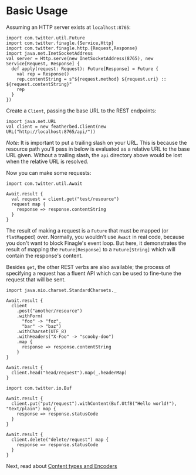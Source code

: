 # Basic Usage

Assuming an HTTP server exists at `localhost:8765`:

```tut
import com.twitter.util.Future
import com.twitter.finagle.{Service,Http}
import com.twitter.finagle.http.{Request,Response}
import java.net.InetSocketAddress
val server = Http.serve(new InetSocketAddress(8765), new Service[Request, Response] {
  def apply(request: Request): Future[Response] = Future {
    val rep = Response()
    rep.contentString = s"${request.method} ${request.uri} :: ${request.contentString}"
    rep
  }
})
```

Create a `Client`, passing the base URL to the REST endpoints:

```tut
import java.net.URL
val client = new featherbed.Client(new URL("http://localhost:8765/api/"))
```
*Note:* It is important to put a trailing slash on your URL.  This is because the resource path you'll pass in below
is evaluated as a relative URL to the base URL given.  Without a trailing slash, the `api` directory above would be
lost when the relative URL is resolved.

Now you can make some requests:

```tut
import com.twitter.util.Await

Await.result {
  val request = client.get("test/resource")
  request map {
    response => response.contentString
  }
}
```

The result of making a request is a `Future` that must be mapped (or `flatMap`ped) over.  Normally, you wouldn't use
`Await` in real code, because you don't want to block Finagle's event loop.  But here, it demonstrates the result of
mapping the `Future[Response]` to a `Future[String]` which will contain the response's content.

Besides `get`, the other REST verbs are also available; the process of specifying a request has a fluent API which
can be used to fine-tune the request that will be sent.

```tut
import java.nio.charset.StandardCharsets._

Await.result {
  client
    .post("another/resource")
    .withForm(
      "foo" -> "foz",
      "bar" -> "baz")
    .withCharset(UTF_8)
    .withHeaders("X-Foo" -> "scooby-doo")
    .map {
      response => response.contentString
    }
}
```

```tut
Await.result {
  client.head("head/request").map(_.headerMap)
}
```

```tut
import com.twitter.io.Buf

Await.result {
  client.put("put/request").withContent(Buf.Utf8("Hello world!"), "text/plain") map {
    response => response.statusCode
  }
}
```

```tut
Await.result {
  client.delete("delete/request") map {
    response => response.statusCode
  }
}
```


Next, read about [Content types and Encoders](02-content-types-and-encoders.md)
